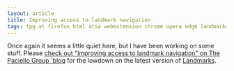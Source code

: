 ```yaml
---
layout: article
title: Improving access to landmark navigation
tags: tpg at firefox html aria webextension chrome opera edge landmarks
---
```


Once again it seems a little quiet here, but I have been working on some stuff.  Please [check out "Improving access to landmark navigation" on The Paciello Group 'blog](https://www.paciellogroup.com/blog/2017/05/improving-access-to-landmark-navigation/) for the lowdown on the latest version of [Landmarks](http://matatk.agrip.org.uk/landmarks/).
